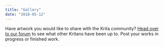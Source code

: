 ```yaml
---
title: "Gallery"
date: "2018-05-12"
---
```


Have artwork you would like to share with the Krita community? [Head over to our forum](https://forum.kde.org/viewforum.php?f=138) to see what other Kritans have been up to. Post your works in progress or finished work.
